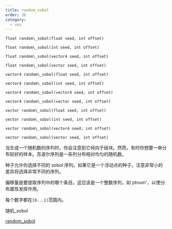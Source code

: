 ```yaml
---
title: random_sobol
order: 36
category:
  - vex
---
```


`float random\_sobol(float seed, int offset)`

`float random\_sobol(int seed, int offset)`

`float random\_sobol(vector4 seed, int offset)`

`float random\_sobol(vector seed, int offset)`

`vector4 random\_sobol(float seed, int offset)`

`vector4 random\_sobol(int seed, int offset)`

`vector4 random\_sobol(vector4 seed, int offset)`

`vector4 random\_sobol(vector seed, int offset)`

`vector random\_sobol(float seed, int offset)`

`vector random\_sobol(int seed, int offset)`

`vector random\_sobol(vector4 seed, int offset)`

`vector random\_sobol(vector seed, int offset)`

当生成一个随机数的序列时，你会注意到它倾向于结块。然而，有时你想要一串分布较好的样本。苏波尔序列是一系列分布相对均匀的随机数。

种子允许你选择不同的 sobol 序列。如果它是一个浮动点的种子，注意非常小的差异将选择非常不同的序列。

偏移量是要提取序列中的哪个条目。这应该是一个整数序列，如`ptnum'，以使分布属性发挥作用。

每个数字都在`[0...1]`范围内。

随机\_sobol

[random_sobol](random_sobol.html)

